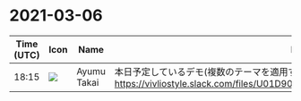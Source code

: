 # 2021-03-06

|Time (UTC)|Icon|Name|Message|
|---|---|---|---|
|18:15|![](https://avatars.slack-edge.com/2020-10-24/1474758134528_58d03798bcb64d811fc4_72.jpg)|Ayumu Takai|本日予定しているデモ(複数のテーマを適用する機能の提案)の資料です。<br>https://vivliostyle.slack.com/files/U01D90BR491/F01QEKFRVNX/meating_slide_202103.pdf|
